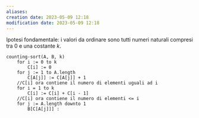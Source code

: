 ```yaml
---
aliases: 
creation date: 2023-05-09 12:18
modification date: 2023-05-09 12:18
---
```


Ipotesi fondamentale: i valori da ordinare sono tutti numeri naturali compresi tra 0 e una costante $k$.

```clike
counting-sort(A, B, k)
	for i := 0 to k
		C[i] := 0
	for j := 1 to A.length
		C[A[j]] := C[A[j]] + 1
	//C[i] ora contiene il numero di elementi uguali ad i
	for i = 1 to k
		C[i] := C[i] + C[i - 1]
	//C[i] ora contiene il numero di elementi <= i
	for j := A.length downto 1
		B[C[A[j]]] :

```



